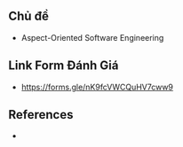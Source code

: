 <h2> Chủ đề </h2>
<ul>
  <li> Aspect-Oriented Software Engineering</li>
</ul>
<h2> Link Form Đánh Giá </h2>
<ul>
  <li> <a href="https://forms.gle/nK9fcVWCQuHV7cww9">https://forms.gle/nK9fcVWCQuHV7cww9</a></li>
</ul>
<h2> References </h2>
<ul>
<li>
</li>
</ul>
